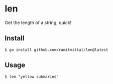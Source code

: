 # len

Get the length of a string, quick!

## Install
```
$ go install github.com/ramitmittal/len@latest
```

## Usage
```
$ len "yellow submarine"
```